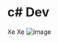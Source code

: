 # c# Dev
Xe Xe
![image](https://user-images.githubusercontent.com/23240037/187035989-11c26372-3e67-4380-a894-a917cf1282fe.png)
